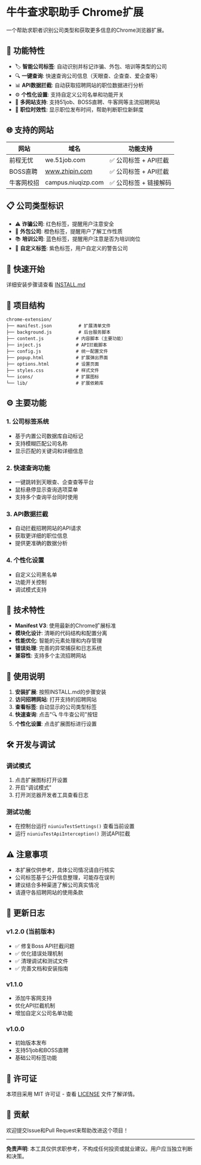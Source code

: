 # 牛牛查求职助手 Chrome扩展

一个帮助求职者识别公司类型和获取更多信息的Chrome浏览器扩展。

## 🌟 功能特性

- 🏷️ **智能公司标签**: 自动识别并标记诈骗、外包、培训等类型的公司
- 🔍 **一键查询**: 快速查询公司信息（天眼查、企查查、爱企查等）
- 📊 **API数据拦截**: 自动获取招聘网站的职位数据进行分析
- ⚙️ **个性化设置**: 支持自定义公司名单和功能开关
- 🎯 **多网站支持**: 支持51job、BOSS直聘、牛客网等主流招聘网站
- 📅 **职位时效性**: 显示职位发布时间，帮助判断职位新鲜度

## 🌐 支持的网站

| 网站 | 域名 | 功能支持 |
|------|------|----------|
| 前程无忧 | we.51job.com | ✅ 公司标签 + API拦截 |
| BOSS直聘 | www.zhipin.com | ✅ 公司标签 + API拦截 |
| 牛客网校招 | campus.niuqizp.com | ✅ 公司标签 + 链接解码 |

## 📋 公司类型标识

- ⚠️ **诈骗公司**: 红色标签，提醒用户注意安全
- 🔄 **外包公司**: 橙色标签，提醒用户了解工作性质
- 📚 **培训公司**: 蓝色标签，提醒用户注意是否为培训岗位
- 🚨 **自定义标签**: 紫色标签，用户自定义的警告公司

## 🚀 快速开始

详细安装步骤请查看 [INSTALL.md](INSTALL.md)

## 📁 项目结构

```
chrome-extension/
├── manifest.json          # 扩展清单文件
├── background.js          # 后台服务脚本
├── content.js            # 内容脚本（主要功能）
├── inject.js             # API拦截脚本
├── config.js             # 统一配置文件
├── popup.html            # 扩展弹出界面
├── options.html          # 设置页面
├── styles.css            # 样式文件
└── icons/                # 扩展图标
└── lib/                  # 扩展依赖库
```

## ⚙️ 主要功能

### 1. 公司标签系统
- 基于内置公司数据库自动标记
- 支持模糊匹配公司名称
- 显示匹配的关键词和详细信息

### 2. 快速查询功能
- 一键跳转到天眼查、企查查等平台
- 鼠标悬停显示查询选项菜单
- 支持多个查询平台同时使用

### 3. API数据拦截
- 自动拦截招聘网站的API请求
- 获取更详细的职位信息
- 提供更准确的数据分析

### 4. 个性化设置
- 自定义公司黑名单
- 功能开关控制
- 调试模式支持

## 🔧 技术特性

- **Manifest V3**: 使用最新的Chrome扩展标准
- **模块化设计**: 清晰的代码结构和配置分离
- **性能优化**: 智能的元素处理和内存管理
- **错误处理**: 完善的异常捕获和日志系统
- **兼容性**: 支持多个主流招聘网站

## 📝 使用说明

1. **安装扩展**: 按照INSTALL.md的步骤安装
2. **访问招聘网站**: 打开支持的招聘网站
3. **查看标签**: 自动显示的公司类型标签
4. **快速查询**: 点击"🔍 牛牛查公司"按钮
5. **个性化设置**: 点击扩展图标进行设置

## 🛠️ 开发与调试

### 调试模式
1. 点击扩展图标打开设置
2. 开启"调试模式"
3. 打开浏览器开发者工具查看日志

### 测试功能
- 在控制台运行 `niuniuTestSettings()` 查看当前设置
- 运行 `niuniuTestApiInterception()` 测试API拦截

## ⚠️ 注意事项

- 本扩展仅供参考，具体公司情况请自行核实
- 公司标签基于公开信息整理，可能存在误判
- 建议结合多种渠道了解公司真实情况
- 请遵守各招聘网站的使用条款

## 🔄 更新日志

### v1.2.0 (当前版本)
- ✅ 修复Boss API拦截问题
- ✅ 优化错误处理机制
- ✅ 清理调试和测试文件
- ✅ 完善文档和安装指南

### v1.1.0
- 添加牛客网支持
- 优化API拦截机制
- 增加自定义公司名单功能

### v1.0.0
- 初始版本发布
- 支持51job和BOSS直聘
- 基础公司标签功能

## 📄 许可证

本项目采用 MIT 许可证 - 查看 [LICENSE](LICENSE) 文件了解详情。

## 🤝 贡献

欢迎提交Issue和Pull Request来帮助改进这个项目！

---

**免责声明**: 本工具仅供求职参考，不构成任何投资或就业建议。用户应当独立判断和决策。
